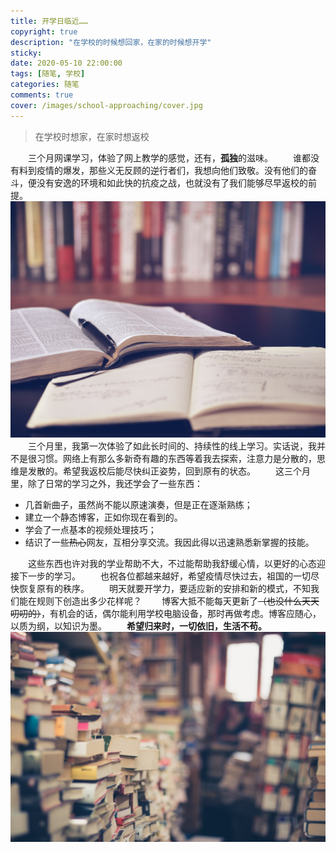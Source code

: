 ```yaml
---
title: 开学日临近……
copyright: true
description: "在学校的时候想回家，在家的时候想开学"
sticky: 
date: 2020-05-10 22:00:00
tags: [随笔, 学校]
categories: 随笔
comments: true
cover: /images/school-approaching/cover.jpg
---
```

> 在学校时想家，在家时想返校

&emsp;&emsp;三个月网课学习，体验了网上教学的感觉，还有，**孤独**的滋味。
&emsp;&emsp;谁都没有料到疫情的爆发，那些义无反顾的逆行者们，我想向他们致敬。没有他们的奋斗，便没有安逸的环境和如此快的抗疫之战，也就没有了我们能够尽早返校的前提。
![返校](/images/school-approaching/study.jpg)
&emsp;&emsp;三个月里，我第一次体验了如此长时间的、持续性的线上学习。实话说，我并不是很习惯。网络上有那么多新奇有趣的东西等着我去探索，注意力是分散的，思维是发散的。希望我返校后能尽快纠正姿势，回到原有的状态。
&emsp;&emsp;这三个月里，除了日常的学习之外，我还学会了一些东西：
* 几首新曲子，虽然尚不能以原速演奏，但是正在逐渐熟练；
* 建立一个静态博客，正如你现在看到的。
* 学会了一点基本的视频处理技巧；
* 结识了一些~~热心~~网友，互相分享交流。我因此得以迅速熟悉新掌握的技能。

&emsp;&emsp;这些东西也许对我的学业帮助不大，不过能帮助我舒缓心情，以更好的心态迎接下一步的学习。
&emsp;&emsp;也祝各位都越来越好，希望疫情尽快过去，祖国的一切尽快恢复原有的秩序。
&emsp;&emsp;明天就要开学力，要适应新的安排和新的模式，不知我们能在规则下创造出多少花样呢？
&emsp;&emsp;博客大抵不能每天更新了~~（也没什么天天叨叨的）~~，有机会的话，偶尔能利用学校电脑设备，那时再做考虑。博客应随心，以质为纲，以知识为墨。
&emsp;&emsp;**希望归来时，一切依旧，生活不苟。**
![书](/images/school-approaching/books.jpg)